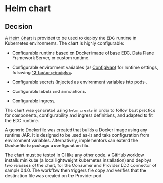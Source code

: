 # Helm chart

## Decision

A [Helm Chart](https://helm.sh) is provided to be used to deploy the EDC runtime in Kubernetes environments. The chart is highly configurable:

- Configurable runtime based on Docker image of base EDC, Data Plane Framework Server, or custom runtime.
- Configurable environment variables (as [ConfigMap](https://kubernetes.io/docs/concepts/configuration/configmap/)) for runtime settings, following [12-factor principles](https://12factor.net/config).
- Configurable secrets (injected as environment variables into pods).
- Configurable labels and annotations.

- Configurable ingress.

The chart was generated using `helm create` in order to follow best practice for components, configurability and ingress definitions, and adapted to fit the EDC runtime.

A generic Dockerfile was created that builds a Docker image using any runtime JAR. It is designed to be used as-is and take configuration from environment variables. Alternatively, implementors can extend the Dockerfile to package a configuration file.

The chart must be tested in CI like any other code. A GitHub worklow installs minikube (a local lightweight kubernetes installation) and deploys two releases of the chart, for the Consumer and Provider EDC connector of sample 04.0. The workflow then triggers file copy and verifies that the destination file was created on the Provider pod.
